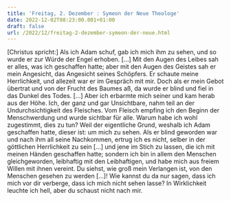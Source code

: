 ```yaml
---
title: 'Freitag, 2. Dezember : Symeon der Neue Theologe'
date: 2022-12-02T08:23:00.001+01:00
draft: false
url: /2022/12/freitag-2-dezember-symeon-der-neue.html
---
```


\[Christus spricht:\] Als ich Adam schuf, gab ich mich ihm zu sehen, und so wurde er zur Würde der Engel erhoben. \[…\] Mit den Augen des Leibes sah er alles, was ich geschaffen hatte; aber mit den Augen des Geistes sah er mein Angesicht, das Angesicht seines Schöpfers. Er schaute meine Herrlichkeit, und allezeit war er im Gespräch mit mir. Doch als er mein Gebot übertrat und von der Frucht des Baumes aß, da wurde er blind und fiel in das Dunkel des Todes. \[…\] Aber ich erbarmte mich seiner und kam herab aus der Höhe. Ich, der ganz und gar Unsichtbare, nahm teil an der Undurchsichtigkeit des Fleisches. Vom Fleisch empfing ich den Beginn der Menschwerdung und wurde sichtbar für alle. Warum habe ich wohl zugestimmt, dies zu tun? Weil der eigentliche Grund, weshalb ich Adam geschaffen hatte, dieser ist: um mich zu sehen. Als er blind geworden war und nach ihm all seine Nachkommen, ertrug ich es nicht, selber in der göttlichen Herrlichkeit zu sein \[…\] und jene im Stich zu lassen, die ich mit meinen Händen geschaffen hatte; sondern ich bin in allem den Menschen gleichgeworden, leibhaftig mit den Leibhaftigen, und habe mich aus freiem Willen mit ihnen vereint. Du siehst, wie groß mein Verlangen ist, von den Menschen gesehen zu werden \[…\]! Wie kannst du da nur sagen, dass ich mich vor dir verberge, dass ich mich nicht sehen lasse? In Wirklichkeit leuchte ich hell, aber du schaust nicht nach mir.